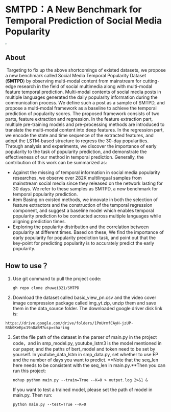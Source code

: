 # **SMTPD：A New Benchmark for Temporal Prediction of Social Media Popularity** 

<img src="D:\Users\Administrator\downloads\model.jpg" style="zoom: 25%;" />

## About

​     Targeting to fix up the above shortcomings of existed datasets, we propose a new benchmark called Social Media Temporal Popularity Dataset (**SMTPD**) by observing multi-modal content from mainstream for cutting-edge research in the field of social multimedia along with multi-modal feature temporal prediction. 
Multi-modal contents of social media posts in multiple languages generated the daily popularity information during the communication process. We define such a post as a sample of SMTPD, and
propose a multi-modal framework as a baseline to achieve the temporal prediction of popularity scores. The proposed framework consists of two parts, feature extraction and regression. In the feature extraction part, multiple pre-training models and pre-processing methods are introduced to translate the multi-modal content into deep features. In the regression part, we encode the state and time sequence of the extracted features, and adopt the LSTM-based structure to regress the 30-day popularities. Through analysis and experiments, we discover the importance of early popularity to the task of popularity prediction, and demonstrate the effectiveness of our method in temporal prediction. Generally, the contribution of this work can be summarized as:

-  Against the missing of temporal information in social media popularity researches, we observe over 282K multilingual samples from mainstream social media since they released on the network lasting for 30 days. We refer to these samples as SMTPD, a new benchmark for temporal popularity prediction.
- item Basing on existed methods, we innovate in both the selection of feature extractors and the construction of the temporal regression component, and suggest a baseline model which enables temporal popularity prediction to be conducted across multiple languages while aligning prediction times.
- Exploring the popularity distribution and the correlation between popularity at different times. Based on these, We find the importance of early popularity for popularity prediction task, and point out that the key-point for predicting popularity is to accurately predict the early popularity.



## How to use？

1. Use git command to pull the project code:

   ```
   gh repo clone zhuwei321/SMTPD
   ```

2. Download the dataset called basic_view_pn.csv and the video cover image compression package called img_yt.zip, unzip them and save them in the data_source folder.
    The downloaded google driver disk link is:

  ```
  https://drive.google.com/drive/folders/1PmUrmfCAyH-jzUP-BSk0KeEpx19nOaBM?usp=sharing
  ```

3. Set the file path of the dataset in the parser of main.py in the project code，and in smp_model.py, youtube_lstm3 is the model mentioned in our paper, and the paths of bert_model and token need to be set by yourself. In youtube_data_lstm in smp_data.py, set whether to use EP and the number of days you want to predict. **Note that the seq_len here needs to be consistent with the seq_len in main.py.**Then you can run this project:

   ```
   nohup python main.py --train=True --K=0 > output.log 2>&1 &
   ```

   If you want to test a trained model, please set the path of model in main.py. Then run:

   ```
   python main.py --test=True --K=0 
   ```

   
